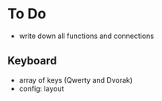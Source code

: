 # To Do
- write down all functions and connections

## Keyboard
- array of keys (Qwerty and Dvorak)
- config: layout